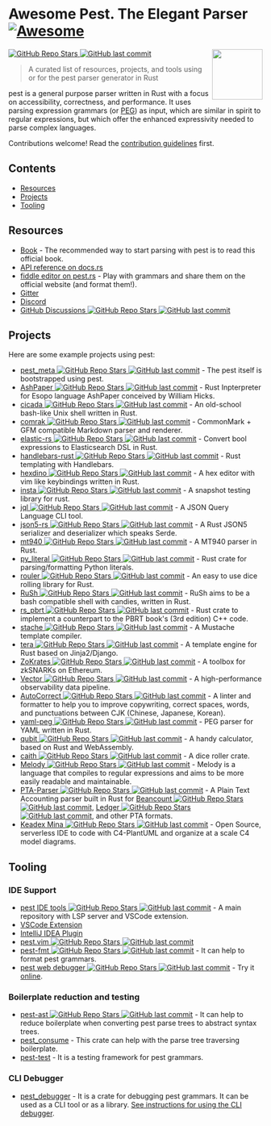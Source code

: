 # Awesome Pest. The Elegant Parser [![Awesome](https://awesome.re/badge.svg)](https://awesome.re)

[<img src="https://avatars.githubusercontent.com/u/26044607" align="right" width="100"> ![GitHub Repo Stars](https://img.shields.io/github/stars/pest-parser/pest) ![GitHub last commit](https://img.shields.io/github/last-commit/pest-parser/pest)](https://github.com/pest-parser/pest/)

> A curated list of resources, projects, and tools using or for the pest parser generator in Rust

pest is a general purpose parser written in Rust with a focus on accessibility, correctness, and performance. It uses parsing expression grammars (or [PEG](https://en.wikipedia.org/wiki/Parsing_expression_grammar)) as input, which are similar in spirit to regular expressions, but which offer the enhanced expressivity needed to parse complex languages.

Contributions welcome! Read the [contribution guidelines](contributing.md) first.

## Contents

- [Resources](#resources)
- [Projects](#projects)
- [Tooling](#tooling)

## Resources

- [Book](https://pest.rs/book) - The recommended way to start parsing with pest is to read this official book.
- [API reference on docs.rs](https://docs.rs/pest)
- [fiddle editor on pest.rs](https://pest.rs/#editor) - Play with grammars and share them on the official website (and format them!).
- [Gitter](https://gitter.im/pest-parser/pest)
- [Discord](https://discord.gg/XEGACtWpT2)
- [GitHub Discussions ![GitHub Repo Stars](https://img.shields.io/github/stars/pest-parser/pest) ![GitHub last commit](https://img.shields.io/github/last-commit/pest-parser/pest)](https://github.com/pest-parser/pest/discussions)

## Projects

Here are some example projects using pest:

- [pest_meta ![GitHub Repo Stars](https://img.shields.io/github/stars/pest-parser/pest) ![GitHub last commit](https://img.shields.io/github/last-commit/pest-parser/pest)](https://github.com/pest-parser/pest/blob/master/meta/src/grammar.pest) - The pest itself is bootstrapped using pest.
- [AshPaper ![GitHub Repo Stars](https://img.shields.io/github/stars/shnewto/ashpaper) ![GitHub last commit](https://img.shields.io/github/last-commit/shnewto/ashpaper)](https://github.com/shnewto/ashpaper) - Rust Inpterpreter for Esopo language AshPaper conceived by William Hicks.
- [cicada ![GitHub Repo Stars](https://img.shields.io/github/stars/mitnk/cicada) ![GitHub last commit](https://img.shields.io/github/last-commit/mitnk/cicada)](https://github.com/mitnk/cicada) - An old-school bash-like Unix shell written in Rust.
- [comrak ![GitHub Repo Stars](https://img.shields.io/github/stars/kivikakk/comrak) ![GitHub last commit](https://img.shields.io/github/last-commit/kivikakk/comrak)](https://github.com/kivikakk/comrak) - CommonMark + GFM compatible Markdown parser and renderer.
- [elastic-rs ![GitHub Repo Stars](https://img.shields.io/github/stars/cch123/elastic-rs) ![GitHub last commit](https://img.shields.io/github/last-commit/cch123/elastic-rs)](https://github.com/cch123/elastic-rs) - Convert bool expressions to Elasticsearch DSL in Rust.
- [handlebars-rust ![GitHub Repo Stars](https://img.shields.io/github/stars/sunng87/handlebars-rust) ![GitHub last commit](https://img.shields.io/github/last-commit/sunng87/handlebars-rust)](https://github.com/sunng87/handlebars-rust) - Rust templating with Handlebars.
- [hexdino ![GitHub Repo Stars](https://img.shields.io/github/stars/Luz/hexdino) ![GitHub last commit](https://img.shields.io/github/last-commit/Luz/hexdino)](https://github.com/Luz/hexdino) - A hex editor with vim like keybindings written in Rust.
- [insta ![GitHub Repo Stars](https://img.shields.io/github/stars/mitsuhiko/insta) ![GitHub last commit](https://img.shields.io/github/last-commit/mitsuhiko/insta)](https://github.com/mitsuhiko/insta) - A snapshot testing library for rust.
- [jql ![GitHub Repo Stars](https://img.shields.io/github/stars/yamafaktory/jql) ![GitHub last commit](https://img.shields.io/github/last-commit/yamafaktory/jql)](https://github.com/yamafaktory/jql) - A JSON Query Language CLI tool.
- [json5-rs ![GitHub Repo Stars](https://img.shields.io/github/stars/callum-oakley/json5-rs) ![GitHub last commit](https://img.shields.io/github/last-commit/callum-oakley/json5-rs)](https://github.com/callum-oakley/json5-rs) - A Rust JSON5 serializer and deserializer which speaks Serde.
- [mt940 ![GitHub Repo Stars](https://img.shields.io/github/stars/svenstaro/mt940-rs) ![GitHub last commit](https://img.shields.io/github/last-commit/svenstaro/mt940-rs)](https://github.com/svenstaro/mt940-rs) - A MT940 parser in Rust.
- [py_literal ![GitHub Repo Stars](https://img.shields.io/github/stars/jturner314/py_literal) ![GitHub last commit](https://img.shields.io/github/last-commit/jturner314/py_literal)](https://github.com/jturner314/py_literal) - Rust crate for parsing/formatting Python literals.
- [rouler ![GitHub Repo Stars](https://img.shields.io/github/stars/jarcane/rouler) ![GitHub last commit](https://img.shields.io/github/last-commit/jarcane/rouler)](https://github.com/jarcane/rouler) - An easy to use dice rolling library for Rust.
- [RuSh ![GitHub Repo Stars](https://img.shields.io/github/stars/lwandrebeck/RuSh) ![GitHub last commit](https://img.shields.io/github/last-commit/lwandrebeck/RuSh)](https://github.com/lwandrebeck/RuSh) - RuSh aims to be a bash compatible shell with candies, written in Rust.
- [rs_pbrt ![GitHub Repo Stars](https://img.shields.io/github/stars/wahn/rs_pbrt) ![GitHub last commit](https://img.shields.io/github/last-commit/wahn/rs_pbrt)](https://github.com/wahn/rs_pbrt) - Rust crate to implement a counterpart to the PBRT book's (3rd edition) C++ code.
- [stache ![GitHub Repo Stars](https://img.shields.io/github/stars/dgraham/stache) ![GitHub last commit](https://img.shields.io/github/last-commit/dgraham/stache)](https://github.com/dgraham/stache) - A Mustache template compiler.
- [tera ![GitHub Repo Stars](https://img.shields.io/github/stars/Keats/tera) ![GitHub last commit](https://img.shields.io/github/last-commit/Keats/tera)](https://github.com/Keats/tera) - A template engine for Rust based on Jinja2/Django.
- [ZoKrates ![GitHub Repo Stars](https://img.shields.io/github/stars/ZoKrates/ZoKrates) ![GitHub last commit](https://img.shields.io/github/last-commit/ZoKrates/ZoKrates)](https://github.com/ZoKrates/ZoKrates) - A toolbox for zkSNARKs on Ethereum.
- [Vector ![GitHub Repo Stars](https://img.shields.io/github/stars/timberio/vector) ![GitHub last commit](https://img.shields.io/github/last-commit/timberio/vector)](https://github.com/timberio/vector) - A high-performance observability data pipeline.
- [AutoCorrect ![GitHub Repo Stars](https://img.shields.io/github/stars/huacnlee/autocorrect) ![GitHub last commit](https://img.shields.io/github/last-commit/huacnlee/autocorrect)](https://github.com/huacnlee/autocorrect) - A linter and formatter to help you to improve copywriting, correct spaces, words, and punctuations between CJK (Chinese, Japanese, Korean).
- [yaml-peg ![GitHub Repo Stars](https://img.shields.io/github/stars/aofdev/yaml-peg) ![GitHub last commit](https://img.shields.io/github/last-commit/aofdev/yaml-peg)](https://github.com/aofdev/yaml-peg) - PEG parser for YAML written in Rust.
- [qubit ![GitHub Repo Stars](https://img.shields.io/github/stars/abhimanyu003/qubit) ![GitHub last commit](https://img.shields.io/github/last-commit/abhimanyu003/qubit)](https://github.com/abhimanyu003/qubit) - A handy calculator, based on Rust and WebAssembly.
- [caith ![GitHub Repo Stars](https://img.shields.io/github/stars/Geobert/caith) ![GitHub last commit](https://img.shields.io/github/last-commit/Geobert/caith)](https://github.com/Geobert/caith) - A dice roller crate.
- [Melody ![GitHub Repo Stars](https://img.shields.io/github/stars/yoav-lavi/melody) ![GitHub last commit](https://img.shields.io/github/last-commit/yoav-lavi/melody)](https://github.com/yoav-lavi/melody) - Melody is a language that compiles to regular expressions and aims to be more easily readable and maintainable.
- [PTA-Parser ![GitHub Repo Stars](https://img.shields.io/github/stars/AltaModaTech/pta-parser) ![GitHub last commit](https://img.shields.io/github/last-commit/AltaModaTech/pta-parser)](https://github.com/AltaModaTech/pta-parser/) - A Plain Text Accounting parser built in Rust for [Beancount ![GitHub Repo Stars](https://img.shields.io/github/stars/beancount/beancount) ![GitHub last commit](https://img.shields.io/github/last-commit/beancount/beancount)](https://github.com/beancount/beancount), [Ledger ![GitHub Repo Stars](https://img.shields.io/github/stars/ledger/ledger) ![GitHub last commit](https://img.shields.io/github/last-commit/ledger/ledger)](https://github.com/ledger/ledger), and other PTA formats.
- [Keadex Mina ![GitHub Repo Stars](https://img.shields.io/github/stars/keadex/keadex) ![GitHub last commit](https://img.shields.io/github/last-commit/keadex/keadex)](https://github.com/keadex/keadex) - Open Source, serverless IDE to code with C4-PlantUML and organize at a scale C4 model diagrams.

## Tooling

### IDE Support

- [pest IDE tools ![GitHub Repo Stars](https://img.shields.io/github/stars/pest-parser/pest-ide-tools) ![GitHub last commit](https://img.shields.io/github/last-commit/pest-parser/pest-ide-tools)](https://github.com/pest-parser/pest-ide-tools) - A main repository with LSP server and VSCode extension.
- [VSCode Extension](https://marketplace.visualstudio.com/items?itemName=pest.pest-ide-tools)
- [IntelliJ IDEA Plugin](https://plugins.jetbrains.com/plugin/12046-pest)
- [pest.vim ![GitHub Repo Stars](https://img.shields.io/github/stars/pest-parser/pest.vim) ![GitHub last commit](https://img.shields.io/github/last-commit/pest-parser/pest.vim)](https://github.com/pest-parser/pest.vim)
- [pest-fmt ![GitHub Repo Stars](https://img.shields.io/github/stars/pest-parser/pest-fmt) ![GitHub last commit](https://img.shields.io/github/last-commit/pest-parser/pest-fmt)](https://github.com/pest-parser/pest-fmt) - It can help to format
pest grammars.
- [pest web debugger ![GitHub Repo Stars](https://img.shields.io/github/stars/tomtau/pest-web-debug) ![GitHub last commit](https://img.shields.io/github/last-commit/tomtau/pest-web-debug)](https://github.com/tomtau/pest-web-debug) - Try it [online](https://tomtau.github.io/pest-web-debug/).

### Boilerplate reduction and testing

- [pest-ast ![GitHub Repo Stars](https://img.shields.io/github/stars/pest-parser/ast) ![GitHub last commit](https://img.shields.io/github/last-commit/pest-parser/ast)](https://github.com/pest-parser/ast) - It can help to reduce boilerplate when converting pest parse trees to abstract syntax trees.
- [pest_consume](https://crates.io/crates/pest_consume) - This crate can help with the parse tree traversing boilerplate.
- [pest-test](https://crates.io/crates/pest-test) - It is a testing framework for pest grammars.


### CLI Debugger

- [pest_debugger](https://docs.rs/pest_debugger/latest/pest_debugger/) - It is a crate for debugging pest grammars. It can be used as a CLI tool or as a library. [See instructions for using the CLI debugger](debugger.md).
